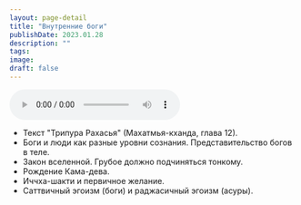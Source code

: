 ```yaml
---
layout: page-detail
title: "Внутренние боги"
publishDate: 2023.01.28
description: ""
tags:
image:
draft: false
---
```


<audio title="2023.01.28 - Внутренние боги.mp3" src="/upload/iblock/aba/aba81e3fde2474a6be6ec8f82a1e27ad.mp3" controls=""></audio>

* Текст "Трипура Рахасья" (Махатмья-кханда, глава 12).
* Боги и люди как разные уровни сознания. Представительство богов в теле.
* Закон вселенной. Грубое должно подчиняться тонкому.
* Рождение Кама-дева.
* Иччха-шакти и первичное желание.
* Саттвичный эгоизм (боги) и раджасичный эгоизм (асуры).

  
